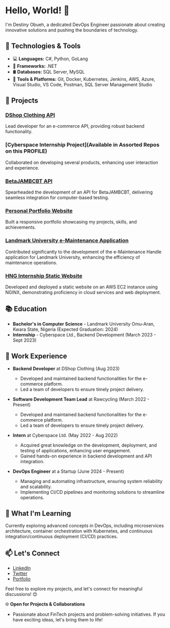 # Hello, World! 👋

I'm Destiny Obueh, a dedicated DevOps Engineer passionate about creating innovative solutions and pushing the boundaries of technology.

## 🔧 Technologies & Tools

- 💻 **Languages:** C#, Python, GoLang
- 🚀 **Frameworks:** .NET
- 🛢️ **Databases:** SQL Server, MySQL
- 🧰 **Tools & Platforms:** Git, Docker, Kubernetes, Jenkins, AWS, Azure, Visual Studio, VS Code, Postman, SQL Server Management Studio

## 🚀 Projects

### [DShop Clothing API](https://github.com/DestinyObs/DShopAPI)

Lead developer for an e-commerce API, providing robust backend functionality.

### [Cyberspace Internship Project](Available in Assorted Repos on this PROFILE)

Collaborated on developing several products, enhancing user interaction and experience.

### [BetaJAMBCBT API](https://github.com/DestinyObs/JAMBCBT_API)

Spearheaded the development of an API for BetaJAMBCBT, delivering seamless integration for computer-based testing.

### [Personal Portfolio Website](https://destinyobs.netlify.app/)

Built a responsive portfolio showcasing my projects, skills, and achievements.

### [Landmark University e-Maintenance Application]()

Contributed significantly to the development of the e-Maintenance Handle application for Landmark University, enhancing the efficiency of maintenance operations.

### [HNG Internship Static Website](https://github.com/DestinyObs/HNG11)

Developed and deployed a static website on an AWS EC2 instance using NGINX, demonstrating proficiency in cloud services and web deployment.

## 📚 Education

- **Bachelor's in Computer Science** - Landmark University Omu-Aran, Kwara State, Nigeria (Expected Graduation: 2024)
- **Internship** - Cyberspace Ltd., Backend Development (March 2023 - Sept 2023)

## 💼 Work Experience

- **Backend Developer** at DShop Clothing (Aug 2023)
  - Developed and maintained backend functionalities for the e-commerce platform.
  - Led a team of developers to ensure timely project delivery.
    
- **Software Development Team Lead** at Rawcycling (March 2022 - Present)
  - Developed and maintained backend functionalities for the e-commerce platform.
  - Led a team of developers to ensure timely project delivery.

- **Intern** at Cyberspace Ltd. (May 2022 - Aug 2022)
  - Acquired great knowledge on the development, deployment, and testing of applications, enhancing user engagement.
  - Gained hands-on experience in backend development and API integration.

- **DevOps Engineer** at a Startup (June 2024 - Present)
  - Managing and automating infrastructure, ensuring system reliability and scalability.
  - Implementing CI/CD pipelines and monitoring solutions to streamline operations.

## 🌱 What I'm Learning

Currently exploring advanced concepts in DevOps, including microservices architecture, container orchestration with Kubernetes, and continuous integration/continuous deployment (CI/CD) practices.

## 📫 Let's Connect

- [LinkedIn](https://www.linkedin.com/in/destinyobs/)
- [Twitter](https://twitter.com/DestinyObs)
- [Portfolio](https://destinyobs.netlify.app/)

Feel free to explore my projects, and let's connect for meaningful discussions! 😊

🌐 **Open for Projects & Collaborations**
- Passionate about FinTech projects and problem-solving initiatives. If you have exciting ideas, let's bring them to life!
